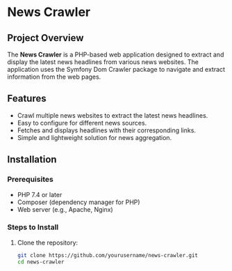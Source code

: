 # News Crawler

## Project Overview
The **News Crawler** is a PHP-based web application designed to extract and display the latest news headlines from various news websites. The application uses the Symfony Dom Crawler package to navigate and extract information from the web pages.

## Features
- Crawl multiple news websites to extract the latest news headlines.
- Easy to configure for different news sources.
- Fetches and displays headlines with their corresponding links.
- Simple and lightweight solution for news aggregation.

## Installation

### Prerequisites
- PHP 7.4 or later
- Composer (dependency manager for PHP)
- Web server (e.g., Apache, Nginx)

### Steps to Install
1. Clone the repository:
   ```bash
   git clone https://github.com/yourusername/news-crawler.git
   cd news-crawler
